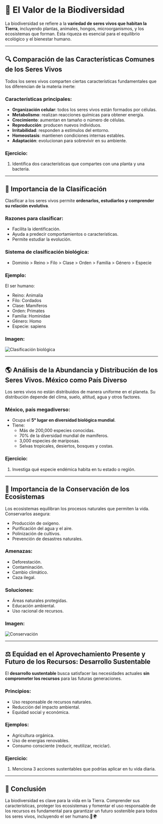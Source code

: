 # 🌿 El Valor de la Biodiversidad

La biodiversidad se refiere a la **variedad de seres vivos que habitan la Tierra**, incluyendo plantas, animales, hongos, microorganismos, y los ecosistemas que forman. Esta riqueza es esencial para el equilibrio ecológico y el bienestar humano.

---
## 🔍 Comparación de las Características Comunes de los Seres Vivos

Todos los seres vivos comparten ciertas características fundamentales que los diferencian de la materia inerte:

### Características principales:
- **Organización celular**: todos los seres vivos están formados por células.
- **Metabolismo**: realizan reacciones químicas para obtener energía.
- **Crecimiento**: aumentan en tamaño o número de células.
- **Reproducción**: producen nuevos individuos.
- **Irritabilidad**: responden a estímulos del entorno.
- **Homeostasis**: mantienen condiciones internas estables.
- **Adaptación**: evolucionan para sobrevivir en su ambiente.

### Ejercicio:
1. Identifica dos características que compartes con una planta y una bacteria.

---
## 🧬 Importancia de la Clasificación

Clasificar a los seres vivos permite **ordenarlos, estudiarlos y comprender su relación evolutiva**.

### Razones para clasificar:
- Facilita la identificación.
- Ayuda a predecir comportamientos o características.
- Permite estudiar la evolución.

### Sistema de clasificación biológica:
- Dominio > Reino > Filo > Clase > Orden > Familia > Género > Especie

### Ejemplo:
El ser humano:
- Reino: Animalia
- Filo: Cordados
- Clase: Mamíferos
- Orden: Primates
- Familia: Hominidae
- Género: Homo
- Especie: sapiens

### Imagen:
![Clasificación biológica](https://upload.wikimedia.org/wikipedia/commons/thumb/5/5f/Taxonomic_Hierarchy.svg/640px-Taxonomic_Hierarchy.svg.png)

---
## 🌎 Análisis de la Abundancia y Distribución de los Seres Vivos. México como País Diverso

Los seres vivos no están distribuidos de manera uniforme en el planeta. Su distribución depende del clima, suelo, altitud, agua y otros factores.

### México, país megadiverso:
- Ocupa el **5° lugar en diversidad biológica mundial**.
- Tiene:
  - Más de 200,000 especies conocidas.
  - 70% de la diversidad mundial de mamíferos.
  - 3,000 especies de mariposas.
  - Selvas tropicales, desiertos, bosques y costas.

### Ejercicio:
1. Investiga qué especie endémica habita en tu estado o región.

---
## 🌳 Importancia de la Conservación de los Ecosistemas

Los ecosistemas equilibran los procesos naturales que permiten la vida. Conservarlos asegura:
- Producción de oxígeno.
- Purificación del agua y el aire.
- Polinización de cultivos.
- Prevención de desastres naturales.

### Amenazas:
- Deforestación.
- Contaminación.
- Cambio climático.
- Caza ilegal.

### Soluciones:
- Áreas naturales protegidas.
- Educación ambiental.
- Uso racional de recursos.

### Imagen:
![Conservación](https://upload.wikimedia.org/wikipedia/commons/thumb/4/48/Conservacion_de_la_biodiversidad.jpg/800px-Conservacion_de_la_biodiversidad.jpg)

---
## ⚖️ Equidad en el Aprovechamiento Presente y Futuro de los Recursos: Desarrollo Sustentable

El **desarrollo sustentable** busca satisfacer las necesidades actuales **sin comprometer los recursos** para las futuras generaciones.

### Principios:
- Uso responsable de recursos naturales.
- Reducción del impacto ambiental.
- Equidad social y económica.

### Ejemplos:
- Agricultura orgánica.
- Uso de energías renovables.
- Consumo consciente (reducir, reutilizar, reciclar).

### Ejercicio:
1. Menciona 3 acciones sustentables que podrías aplicar en tu vida diaria.

---
## 🧠 Conclusión

La biodiversidad es clave para la vida en la Tierra. Comprender sus características, proteger los ecosistemas y fomentar el uso responsable de los recursos es fundamental para garantizar un futuro sostenible para todos los seres vivos, incluyendo el ser humano.🌱🌍
